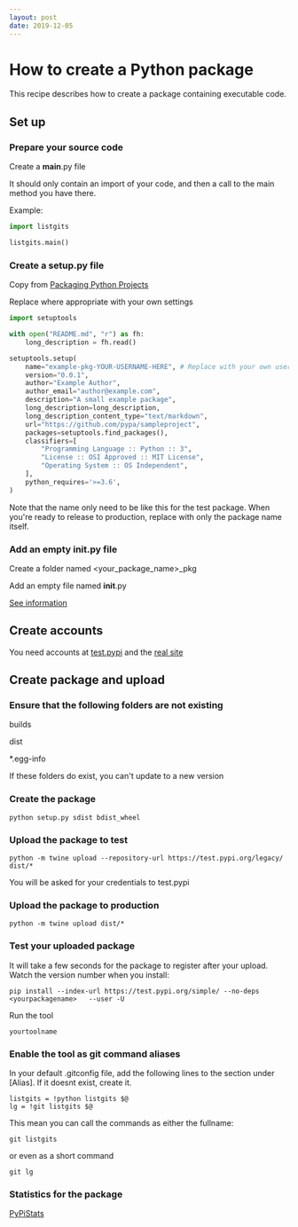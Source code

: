 ```yaml
---
layout: post
date: 2019-12-05
---
```

 
 # How to create a Python package 

This recipe describes how to create a package containing executable code.  

<!--more-->

## Set up

### Prepare your source code

Create a __main__.py file

It should only contain an import of your code, and then a call to the main method you have there.

Example:

```python
import listgits

listgits.main()
```


### Create a setup.py file

Copy from [Packaging Python Projects](https://packaging.python.org/tutorials/packaging-projects/)

Replace where appropriate with your own settings

```python
import setuptools

with open("README.md", "r") as fh:
    long_description = fh.read()

setuptools.setup(
    name="example-pkg-YOUR-USERNAME-HERE", # Replace with your own username
    version="0.0.1",
    author="Example Author",
    author_email="author@example.com",
    description="A small example package",
    long_description=long_description,
    long_description_content_type="text/markdown",
    url="https://github.com/pypa/sampleproject",
    packages=setuptools.find_packages(),
    classifiers=[
        "Programming Language :: Python :: 3",
        "License :: OSI Approved :: MIT License",
        "Operating System :: OS Independent",
    ],
    python_requires='>=3.6',
)
```

Note that the name only need to be like this for the test package. When you're ready to release to production, replace with only the package name itself.

### Add an empty  __init__.py file

Create a folder named  <your_package_name>_pkg

Add an empty file named __init__.py

[See information](https://packaging.python.org/tutorials/packaging-projects/#a-simple-project9)

##  Create accounts

You need accounts at [test.pypi](https://test.pypi.org/account/register/) and the [real site](https://pypi.org/)

## Create package and upload

### Ensure that the following folders are not existing

builds

dist

*.egg-info

If these folders do exist, you can't update to a new version

### Create the package

```
python setup.py sdist bdist_wheel
```


### Upload the package to test

```
python -m twine upload --repository-url https://test.pypi.org/legacy/ dist/*
```

You will be asked for your credentials to test.pypi

### Upload the package to production

```
python -m twine upload dist/*
```


### Test your uploaded package

It will take a few seconds for the package to register after your upload.  Watch the version number when you install:

```
pip install --index-url https://test.pypi.org/simple/ --no-deps <yourpackagename>   --user -U
```

Run the tool

```
yourtoolname
```

### Enable the tool as git command aliases

In your default .gitconfig file, add the following lines to the section under [Alias].  If it doesnt exist, create it.

```
listgits = !python listgits $@
lg = !git listgits $@
```
This mean you can call the commands as either the fullname:

```
git listgits
```
or even as a short command

```
git lg
```

### Statistics for the package

[PyPiStats](https://pypistats.org/)
